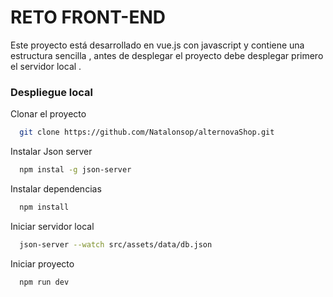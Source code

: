 # RETO FRONT-END

Este proyecto está desarrollado en vue.js con javascript y contiene una estructura sencilla , antes de desplegar el proyecto debe desplegar primero el servidor local .

### Despliegue local

Clonar el proyecto

```bash
  git clone https://github.com/Natalonsop/alternovaShop.git
```

Instalar Json server

```bash
  npm instal -g json-server
```

Instalar dependencias

```bash
  npm install
```
Iniciar servidor local 

```bash
  json-server --watch src/assets/data/db.json
```

Iniciar proyecto

```bash
  npm run dev
```
